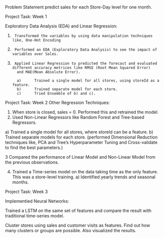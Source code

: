 Problem Statement
predict sales for each Store-Day level for one month.

Project Task: Week 1

Exploratory Data Analysis (EDA) and Linear Regression:
1.      Transformed the variables by using data manipulation techniques like, One-Hot Encoding 
2.      Performed an EDA (Exploratory Data Analysis) to see the impact of variables over Sales.
3.      Applied Linear Regression to predicted the forecast and evaluated different accuracy metrices like RMSE (Root Mean Squared Error)
         and MAE(Mean Absolute Error).
         
         a)      Trained a single model for all stores, using storeId as a feature.
         b)      Trained separate model for each store.
         c)      Tried Ensemble of b) and c).
        

Project Task: Week 2
Other Regression Techniques:

1. When store is closed, sales = 0.  Performed this and retrained the model.
2. Used Non-Linear Regressors like Random Forest and Tree-based Regressors.


a)    Trained a single model for all stores, where storeId can be a feature.
b)    Trained separate models for each store.
      (performed Dimensional Reduction techniques like, PCA and Tree’s Hyperparameter Tuning and Cross-validate to find the best parameters.) 
      
3 Compared the performance of Linear Model and Non-Linear Model from the previous observations.

4. Trained a Time-series model on the data taking time as the only feature. This was a store-level training.
a)    Identified yearly trends and seasonal months.
 

Project Task: Week 3

Implementied Neural Networks:

Trained a LSTM on the same set of features and compare the result with traditional time-series model.

Cluster stores using sales and customer visits as features. Find out how many clusters or groups are possible. Also visualized the results.

